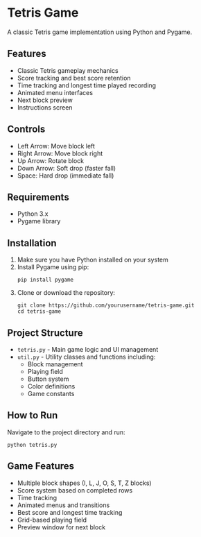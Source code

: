 # Tetris Game

A classic Tetris game implementation using Python and Pygame.

## Features

- Classic Tetris gameplay mechanics
- Score tracking and best score retention
- Time tracking and longest time played recording
- Animated menu interfaces
- Next block preview
- Instructions screen

## Controls

- Left Arrow: Move block left
- Right Arrow: Move block right
- Up Arrow: Rotate block
- Down Arrow: Soft drop (faster fall)
- Space: Hard drop (immediate fall)

## Requirements

- Python 3.x
- Pygame library

## Installation

1. Make sure you have Python installed on your system
2. Install Pygame using pip:
   ```
   pip install pygame
   ```
3. Clone or download the repository:
   ```
   git clone https://github.com/yourusername/tetris-game.git
   cd tetris-game
   ```

## Project Structure

- `tetris.py` - Main game logic and UI management
- `util.py` - Utility classes and functions including:
  - Block management
  - Playing field
  - Button system
  - Color definitions
  - Game constants

## How to Run

Navigate to the project directory and run:
```
python tetris.py
```

## Game Features

- Multiple block shapes (I, L, J, O, S, T, Z blocks)
- Score system based on completed rows
- Time tracking
- Animated menus and transitions
- Best score and longest time tracking
- Grid-based playing field
- Preview window for next block
